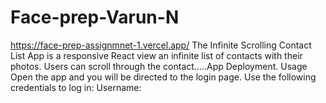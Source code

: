 # Face-prep-Varun-N
https://face-prep-assignmnet-1.vercel.app/
The Infinite Scrolling Contact List App is a responsive React  view an infinite list of contacts with their photos. Users can scroll through the contact.....App Deployment. Usage Open the app and you will be directed to the login page. Use the following credentials to log in: Username: 
